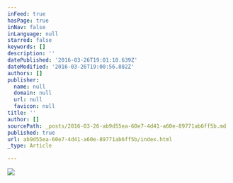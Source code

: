 ```yaml
---
inFeed: true
hasPage: true
inNav: false
inLanguage: null
starred: false
keywords: []
description: ''
datePublished: '2016-03-26T19:01:10.639Z'
dateModified: '2016-03-26T19:00:56.882Z'
authors: []
publisher:
  name: null
  domain: null
  url: null
  favicon: null
title: ''
author: []
sourcePath: _posts/2016-03-26-ab9d55ea-60e7-4d41-a60e-89771ab6ff5b.md
published: true
url: ab9d55ea-60e7-4d41-a60e-89771ab6ff5b/index.html
_type: Article

---
```

![](https://the-grid-user-content.s3-us-west-2.amazonaws.com/4473c032-bdbd-439b-ae02-2a105215c172.png)
